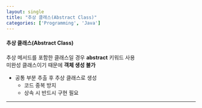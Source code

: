```yaml
---
layout: single
title: "추상 클래스(Abstract Class)"
categories: ['Programming', 'Java']
---
```

   
#### 추상 클래스(Abstract Class)
추상 메서드를 포함한 클래스일 경우 **abstract** 키워드 사용   
미완성 클래스이기 때문에 **객체 생성 불가**   
   
* 공통 부분 추출 후 추상 클래스로 생성
    * 코드 중복 방지
    * 상속 시 반드시 구현 필요   

***
